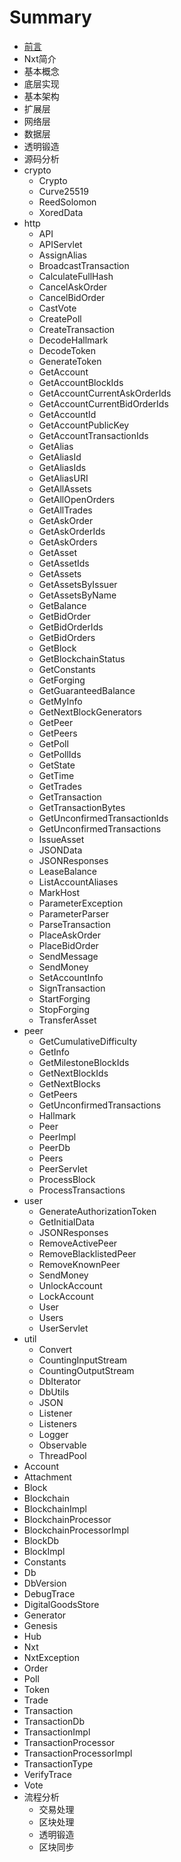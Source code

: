# Summary

* [前言](README.md)
* Nxt简介
* 基本概念
* 底层实现
* 基本架构
 * 扩展层
 * 网络层
 * 数据层  
* 透明锻造  
* 源码分析
 * crypto
   * Crypto
   * Curve25519
   * ReedSolomon
   * XoredData 
 * http
   * API 
   * APIServlet
   * AssignAlias
   * BroadcastTransaction
   * CalculateFullHash
   * CancelAskOrder
   * CancelBidOrder
   * CastVote
   * CreatePoll
   * CreateTransaction
   * DecodeHallmark
   * DecodeToken
   * GenerateToken
   * GetAccount
   * GetAccountBlockIds
   * GetAccountCurrentAskOrderIds
   * GetAccountCurrentBidOrderIds
   * GetAccountId
   * GetAccountPublicKey
   * GetAccountTransactionIds
   * GetAlias
   * GetAliasId
   * GetAliasIds
   * GetAliasURI
   * GetAllAssets
   * GetAllOpenOrders
   * GetAllTrades
   * GetAskOrder
   * GetAskOrderIds
   * GetAskOrders
   * GetAsset
   * GetAssetIds
   * GetAssets
   * GetAssetsByIssuer
   * GetAssetsByName
   * GetBalance
   * GetBidOrder
   * GetBidOrderIds
   * GetBidOrders
   * GetBlock
   * GetBlockchainStatus
   * GetConstants
   * GetForging
   * GetGuaranteedBalance
   * GetMyInfo
   * GetNextBlockGenerators
   * GetPeer
   * GetPeers
   * GetPoll
   * GetPollIds
   * GetState
   * GetTime
   * GetTrades
   * GetTransaction
   * GetTransactionBytes
   * GetUnconfirmedTransactionIds
   * GetUnconfirmedTransactions
   * IssueAsset
   * JSONData
   * JSONResponses
   * LeaseBalance
   * ListAccountAliases
   * MarkHost
   * ParameterException
   * ParameterParser
   * ParseTransaction
   * PlaceAskOrder
   * PlaceBidOrder
   * SendMessage
   * SendMoney
   * SetAccountInfo
   * SignTransaction
   * StartForging
   * StopForging
   * TransferAsset
 * peer
   * GetCumulativeDifficulty
   * GetInfo
   * GetMilestoneBlockIds
   * GetNextBlockIds
   * GetNextBlocks
   * GetPeers
   * GetUnconfirmedTransactions
   * Hallmark
   * Peer
   * PeerImpl
   * PeerDb
   * Peers
   * PeerServlet
   * ProcessBlock
   * ProcessTransactions  
 * user
   * GenerateAuthorizationToken
   * GetInitialData
   * JSONResponses
   * RemoveActivePeer
   * RemoveBlacklistedPeer
   * RemoveKnownPeer
   * SendMoney
   * UnlockAccount
   * LockAccount
   * User
   * Users
   * UserServlet  
 * util
   * Convert
   * CountingInputStream
   * CountingOutputStream
   * DbIterator
   * DbUtils
   * JSON
   * Listener
   * Listeners
   * Logger
   * Observable
   * ThreadPool
 * Account
 * Attachment
 * Block
 * Blockchain
 * BlockchainImpl
 * BlockchainProcessor
 * BlockchainProcessorImpl
 * BlockDb
 * BlockImpl
 * Constants
 * Db
 * DbVersion
 * DebugTrace
 * DigitalGoodsStore
 * Generator
 * Genesis
 * Hub
 * Nxt
 * NxtException
 * Order
 * Poll
 * Token
 * Trade
 * Transaction
 * TransactionDb
 * TransactionImpl
 * TransactionProcessor
 * TransactionProcessorImpl
 * TransactionType
 * VerifyTrace
 * Vote
 * 流程分析
   * 交易处理
   * 区块处理
   * 透明锻造
   * 区块同步
 
 



